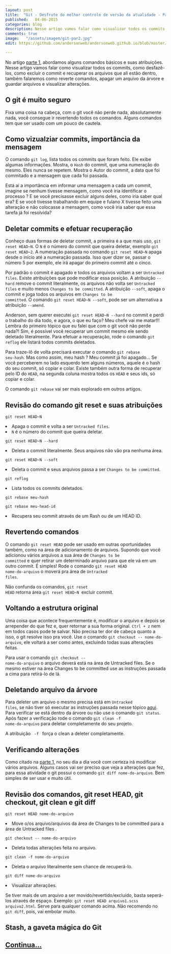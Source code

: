 ```yaml
---
layout: post
title:  "Git - Desfrute do melhor controle de versão da atualidade - Parte 2"
published:   04-06-2015
categories: blog
description: Nesse artigo vamos falar como visualizar todos os commits, como desfaze-los,como excluir o commit e recuperar os arquivos...
comments: true
image:   "/assets/imagem/git-par2.jpg"
edit: https://github.com/andersonweb/andersonweb.github.io/blob/master/_posts/2015-05-14-git-desfrute-do-melhor-controle-de-versao-da-atualidade.markdown

---
```

No artigo <a href="http://andersonweb.github.io/blog/2015/05/14/git-desfrute-do-melhor-controle-de-versao-da-atualidade.html" class="link-po-ex">parte 1</a>, abordamos alguns comandos básicos e suas atribuições. Nesse artigo vamos falar como visualizar todos os commits, como desfazê-los, como excluir o commit e recuperar os arquivos que ali estão dentro, também falaremos como reverte comandos, apagar um arquivo da árvore e guardar arquivos e visualizar alterações.

<h2 class="topics">O git é muito seguro</h2>
Fixa uma coisa na cabeça, com o git você não perde nada, absolutamente nada, você consegue ir revertendo todos os comandos. Alguns comandos tem que ser usado com um pouco de cautela.

<h2 class="topics">Como vizualziar commits, importância da mensagem</h2>
O comando <code>git log</code>, lista todos os commits que foram feito. Ele exibe algumas informações. Mostra, o <code>Hash</code> do commit, que uma numeração do mesmo. Eles nunca se repetem. Mostra o Autor do commit, a data que foi commitado e a mensagem que cada foi passada. 

Está aí a importância em informar uma mensagem a cada um commit, imagine se nenhum tivesse mensagem, como você iria identificar o processo ? E se você precisasse excluir alguns deles, como iria saber qual era? E se você tivesse trabalhando em equipe e fulano X tivesse feito uma alteração e não colocasse a mensagem, como você iria saber que essa tarefa já foi resolvida?

<h2 class="topics">Deletar commits e efetuar recuperação</h2>
Conheço duas formas de deletar commit, a primeira é a que mais uso, <code>git reset HEAD~N</code>. O <code>N</code> é o número do commit que queira deletar, exemplo <code>git reset HEAD~2</code>. 
<span class="notes">A numeração passada no comando <code>git reset HEAD~N</code> apaga desde o início até a numeração passada. Isso quer dizer se, passar o número 5 por exemplo, ele irá apagar do primeiro commit até o cinco.</span>

Por padrão o commit é apagado e todos os arquivos voltam a ser <code>Untracked files</code>. Existe atribuições que pode modificar essa posição. A atribuição <code>--hard</code> remove o commit literalmente, os arquivos não volta ser <code>Untracked files</code> e muito menos <code>Changes to be committed</code>. A atribuição <code>--soft</code>, apaga o commit e joga todos os arquivos em <code>Changes to be committed</code>. O comando <code>git reset HEAD~N --soft</code>, pode ser um alternativa a atribuição <code>--amend</code>.

Anderson, sem querer executei <code>git reset HEAD~N --hard</code> no commit e perdi o trabalho do dia todo, e agora, o que eu faço? Meu chefe vai me matar!!! Lembra do primeiro tópico que eu falei que com o git você não perde nada?! Sim, é possível você recuperar um commit mesmo ele sendo deletado literalmente. Para efetuar a recuperação, rode o comando <code>git reflog</code> ele listará todos commits deletados. 

Para traze-lô de volta precisará executar o comando <code>git rebase seu-hash</code>. Mas como assim, meu hash ? Meu commit já foi apagado... Se você perceberem no lado esquerdo tem alguns números, aquele é o hash do seu commit, só copiar e colar. Existe também outra forma de recuperar pelo ID do <code>HEAD</code>, na segunda coluna mostra todos os <code>HEAD</code> e seus ids, só copiar e colar.

<span class="notes">O comando <code>git rebase</code> vai ser mais explorado em outros artigos.</span>

<h2 class="topics">Revisão do comando git reset e suas atribuições</h2>

<code>git reset HEAD~N</code>

<li class="notes-code">Apaga o commit e volta a ser <code>Untracked files</code>. 
<li class="notes-code"><code>N</code> é o número do commit que queira deletar.</li></li>

<code>git reset HEAD~N --hard</code> 

<li class="notes-code">Deleta o commit literalmente. Seus arquivos não vão pra nenhuma área.</li>

<code>git reset HEAD~N --soft</code> 

<li class="notes-code">Deleta o commit e seus arquivos passa a ser <code>Changes to be committed</code>.</li>

<code>git reflog</code>

<li class="notes-code">Lista todos os commits deletados</code>.</li>

<code>git rebase meu-hash</code>

<code>git rebase meu-head-id</code>

<li class="notes-code"> Recupera seu commit através de um Rash ou de um HEAD ID.</li>

<h2 class="topics" id="revertendo">Revertendo comandos</h2>

O comando <code>git reset HEAD</code> pode ser usado em outras oportunidades também, como na área de adicionamento de arquivos. Supondo que você adicionou vários arquivos a sua área de <code>Changes to be committed</code> e quer retirar um determinado arquivo para que ele vá em um outro commit. É simples! Rode o comando <code>git reset HEAD nome-do-arquivo</code> o moverá pra área de <code>Untracked files</code>.

<span class="notes">Não confunda os comandos, <code>git reset HEAD</code> retorna área <code>git reset HEAD~N </code>excluir commit.</span>

<h2 class="topics">Voltando a estrutura original</h2>
Uma coisa que acontece frequentemente é, modificar o arquivo e depois se arrepender do que fez e, quer retornar a sua forma original. <code>Ctrl + z</code> nem em todos casos pode te salvar. Não precisa ter dor de cabeça quanto a isso, o git resolve isso pra você. Use o comando <code>git checkout -- nome-do-arquivo</code>, ele voltará a ser como antes, excluindo todas suas alterações feitas.

<span class="notes">Para usar o comando <code>git checkout -- nome-do-arquivo</code> o arquivo deverá está na área de Untracked files. Se o mesmo estiver na área Changes to be committed use as instruções passada a cima para retirá-lo de lá.</span>

<h2 class="topics">Deletando arquivo da árvore</h2>

Para deleter um arquivo o mesmo precisa está em <code>Untracked files</code>, se não tiver só executar as instruções passada nesse tópico <a href="#revertendo" class="link-po-ex">aqui</a>. Para verificar se está dentro da árvore ou não use o comando <code>git status</code>. Após fazer a verificação rode o comando <code>git clean -f nome-do-arquivo</code> para deletar completamente do seu projeto.

<span class="notes">A atribuição <code> -f </code> força o clean a deleter completamente.</span>

<h2 class="topics">Verificando alterações</h2>

Como citado na <a href="#" class="link-po-ex">parte 1</a>, no seu dia a dia você com certeza irá modificar vários arquivos. Alguns casos vai ser preciso que veja a alterações que fez, para essa atividade o git possui o comando <code>git diff nome-do-arquivo</code>. Bem simples de ser usar e muito útil.

<h2 class="topics">Revisão dos comandos, git reset HEAD, git checkout, git clean e git diff</h2>

<code>git reset HEAD nome-do-arquivo</code>

<li class="notes-code">Move o/os arquivo/arquivos da área de Changes to be committed para a área de Untracked files </code>.</li>

<code>git checkout -- nome-do-arquivo</code>

<li class="notes-code">Deleta todas alterações feita no arquivo</code>.</li>

<code>git clean -f nome-do-arquivo</code>

<li class="notes-code">Deleta o arquivo literalmente sem chance de recuperá-lo</code>.</li>

<code>git diff nome-do-arquivo</code>

<li class="notes-code">Visualizar alterações.</li>

<span class="notes">Se tiver mais de um arquivo a ser movido/revertido/excluído, basta seperá-los através de espaço. Exemplo: <code>git reset HEAD arquivo1.scss arquivo2.html</code>. Serve para qualquer comando acima. Não recomendo no <code>git diff</code>, pois, vai embolar muito.</span>

<h2 class="topics">Stash, a gaveta mágica do Git</h2>
<h2 class="topics"><a href="#">Continua...</a></h2>


